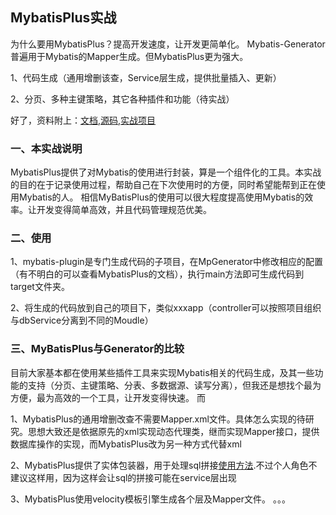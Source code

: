 ## MybatisPlus实战
为什么要用MybatisPlus？提高开发速度，让开发更简单化。
Mybatis-Generator普遍用于Mybatis的Mapper生成。但MybatisPlus更为强大。

1、代码生成（通用增删该查，Service层生成，提供批量插入、更新）

2、分页、多种主键策略，其它各种插件和功能（待实战）


好了，资料附上：[文档](http://mp.baomidou.com/#/install),[源码](https://github.com/baomidou/mybatis-plus),[实战项目](http://git.oschina.net/juapk/SpringWind)
### 一、本实战说明
MybatisPlus提供了对Mybatis的使用进行封装，算是一个组件化的工具。本实战的目的在于记录使用过程，帮助自己在下次使用时的方便，同时希望能帮到正在使用Mybatis的人。
相信MyBatisPlus的使用可以很大程度提高使用Mybatis的效率。让开发变得简单高效，并且代码管理规范优美。

### 二、使用
1、mybatis-plugin是专门生成代码的子项目，在MpGenerator中修改相应的配置（有不明白的可以查看MybatisPlus的文档），执行main方法即可生成代码到target文件夹。

2、将生成的代码放到自己的项目下，类似xxxapp（controller可以按照项目组织与dbService分离到不同的Moudle）

### 三、MyBatisPlus与Generator的比较
目前大家基本都在使用某些插件工具来实现Mybatis相关的代码生成，及其一些功能的支持（分页、主键策略、分表、多数据源、读写分离），但我还是想找个最为方便，最为高效的一个工具，让开发变得快速。
而

1、MybatisPlus的通用增删改查不需要Mapper.xml文件。具体怎么实现的待研究。思想大致还是依据原先的xml实现动态代理类，继而实现Mapper接口，提供数据库操作的实现，而MybatisPlus改为另一种方式代替xml

2、MybatisPlus提供了实体包装器，用于处理sql拼接[使用方法](http://mp.baomidou.com/#/wrapper).不过个人角色不建议这样用，因为这样会让sql的拼接可能在service层出现

3、MybatisPlus使用velocity模板引擎生成各个层及Mapper文件。
。。。